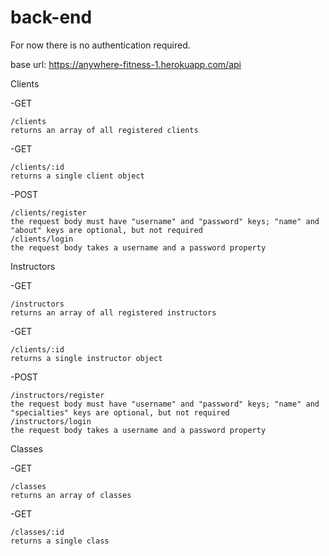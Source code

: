 # back-end

For now there is no authentication required.

base url: https://anywhere-fitness-1.herokuapp.com/api

Clients
  
  -GET
  
    /clients
    returns an array of all registered clients 
    
  -GET
  
    /clients/:id
    returns a single client object
    
  -POST
  
    /clients/register
    the request body must have "username" and "password" keys; "name" and "about" keys are optional, but not required  
    /clients/login 
    the request body takes a username and a password property
    
  

Instructors
  
  -GET
  
    /instructors
    returns an array of all registered instructors 
    
  -GET
  
    /clients/:id
    returns a single instructor object
    
  -POST 
  
    /instructors/register
    the request body must have "username" and "password" keys; "name" and "specialties" keys are optional, but not required
    /instructors/login
    the request body takes a username and a password property
    
  
 Classes
  
  -GET
  
    /classes
    returns an array of classes 
    
  -GET
  
    /classes/:id
    returns a single class
    
    
  

